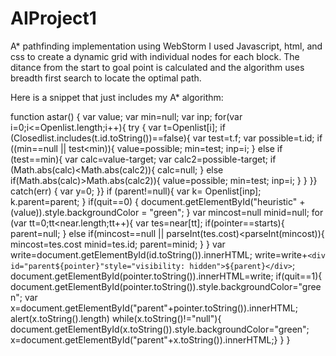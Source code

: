 # AIProject1

A* pathfinding implementation using WebStorm I used Javascript, html, and css to create a dynamic grid with individual nodes for each block. The ditance from the start to goal point is calculated and the algorithm uses breadth first search to locate the optimal path. 

Here is a snippet that just includes my A* algorithm:

function astar() {
		var value;
		var min=null;
		var inp;
		for(var i=0;i<=Openlist.length;i++){
			try {
				var t=Openlist[i];
				if (Closedlist.includes(t.id.toString())==false){
					var test=t.f;
					var possible=t.id;
					if ((min==null || test<min)){
						value=possible;
						min=test;
						inp=i;
					}
					else if (test==min){
						var calc=value-target;
						var calc2=possible-target;
						if (Math.abs(calc)<Math.abs(calc2)){
							calc=null;
						}
						else if(Math.abs(calc)>Math.abs(calc2)){
							value=possible;
							min=test;
							inp=i;
						}
					}
				}}
			catch(err) {
				var y=0;
			}}
		if (parent!=null){
			var k= Openlist[inp];
			k.parent=parent;
		}
		if(quit==0) {
			document.getElementById("heuristic" + (value)).style.backgroundColor = "green";
		}
		var mincost=null
		minid=null;
		for (var tt=0;tt<near.length;tt++){
			var tes=near[tt];
			if(pointer==starts){
				parent=null;
			}
			else if(mincost==null || parseInt(tes.cost)<parseInt(mincost)){
				mincost=tes.cost
				minid=tes.id;
				parent=minid;
			}
		}
		var write=document.getElementById(id.toString()).innerHTML;
		write=write+`<div id="parent${pointer}"style="visibility: hidden">${parent}</div>`;
		document.getElementById(pointer.toString()).innerHTML=write;
		if(quit==1){
			document.getElementById(pointer.toString()).style.backgroundColor="green";
			var x=document.getElementById("parent"+pointer.toString()).innerHTML;
			alert(x.toString().length)
			while(x.toString()!="null"){
				document.getElementById(x.toString()).style.backgroundColor="green";
				x=document.getElementById("parent"+x.toString()).innerHTML;}
		}
	}
